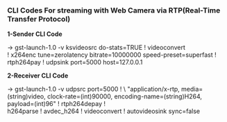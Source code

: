 ### **CLI Codes For streaming with Web Camera via RTP(Real-Time Transfer Protocol)**

**1-Sender CLI Code**

-> gst-launch-1.0 -v ksvideosrc do-stats=TRUE ! videoconvert \
! x264enc tune=zerolatency bitrate=10000000 speed-preset=superfast ! \
rtph264pay ! udpsink port=5000 host=127.0.0.1

**2-Receiver CLI Code**

-> gst-launch-1.0 -v udpsrc port=5000 ! \ 
"application/x-rtp, media=(string)video, clock-rate=(int)90000, encoding-name=(string)H264, payload=(int)96" ! rtph264depay ! \
h264parse ! avdec_h264 ! videoconvert ! autovideosink sync=false
